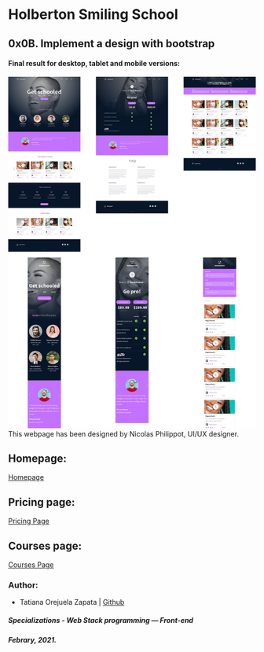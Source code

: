 # Holberton Smiling School
## 0x0B. Implement a design with bootstrap

####  Final result for desktop, tablet and mobile versions:
![Smiling School Layout](https://github.com/tatsOre/holberton-smiling-school/blob/master/src/HS_layout.jpg)
This webpage has been designed by Nicolas Philippot, UI/UX designer.

## Homepage:
[Homepage](https://github.com/tatsOre/holberton-smiling-school/blob/master/homepage.html)

## Pricing page:
[Pricing Page](https://github.com/tatsOre/holberton-smiling-school/blob/master/pricing.html)

## Courses page:
[Courses Page](https://github.com/tatsOre/holberton-smiling-school/blob/master/courses.html)

### Author:
* Tatiana Orejuela Zapata | [Github](https://github.com/tatsOre)

##### Specializations - Web Stack programming ― Front-end
##### Febrary, 2021. 